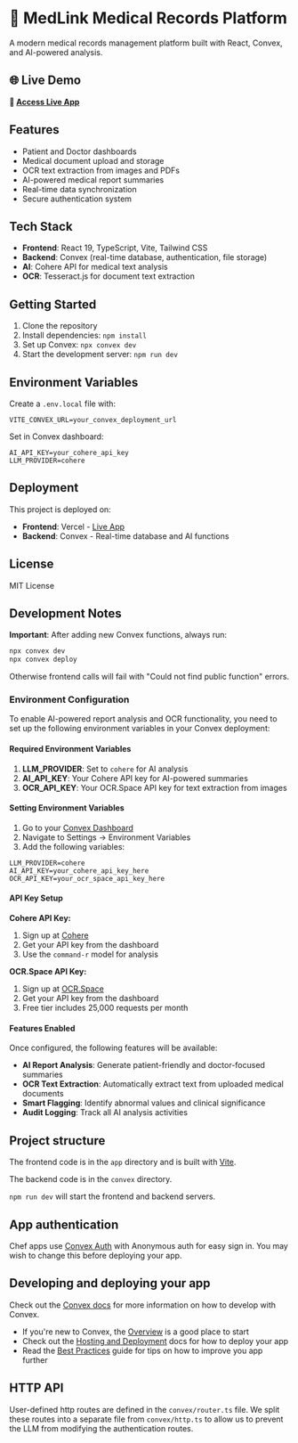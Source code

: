# 🏥 MedLink Medical Records Platform

A modern medical records management platform built with React, Convex, and AI-powered analysis.

## 🌐 Live Demo

**🚀 [Access Live App](https://medlink-medical-records-platform.vercel.app/#)**

## Features

- Patient and Doctor dashboards
- Medical document upload and storage
- OCR text extraction from images and PDFs
- AI-powered medical report summaries
- Real-time data synchronization
- Secure authentication system

## Tech Stack

- **Frontend**: React 19, TypeScript, Vite, Tailwind CSS
- **Backend**: Convex (real-time database, authentication, file storage)
- **AI**: Cohere API for medical text analysis
- **OCR**: Tesseract.js for document text extraction

## Getting Started

1. Clone the repository
2. Install dependencies: `npm install`
3. Set up Convex: `npx convex dev`
4. Start the development server: `npm run dev`

## Environment Variables

Create a `.env.local` file with:
```
VITE_CONVEX_URL=your_convex_deployment_url
```

Set in Convex dashboard:
```
AI_API_KEY=your_cohere_api_key
LLM_PROVIDER=cohere
```

## Deployment

This project is deployed on:
- **Frontend**: Vercel - [Live App](https://medlink-medical-records-platform-bk7yugczu.vercel.app)
- **Backend**: Convex - Real-time database and AI functions

## License

MIT License

## Development Notes

**Important**: After adding new Convex functions, always run:
```bash
npx convex dev
npx convex deploy
```
Otherwise frontend calls will fail with "Could not find public function" errors.

### Environment Configuration

To enable AI-powered report analysis and OCR functionality, you need to set up the following environment variables in your Convex deployment:

#### Required Environment Variables

1. **LLM_PROVIDER**: Set to `cohere` for AI analysis
2. **AI_API_KEY**: Your Cohere API key for AI-powered summaries
3. **OCR_API_KEY**: Your OCR.Space API key for text extraction from images

#### Setting Environment Variables

1. Go to your [Convex Dashboard](https://dashboard.convex.dev/d/notable-okapi-371)
2. Navigate to Settings → Environment Variables
3. Add the following variables:

```
LLM_PROVIDER=cohere
AI_API_KEY=your_cohere_api_key_here
OCR_API_KEY=your_ocr_space_api_key_here
```

#### API Key Setup

**Cohere API Key:**
1. Sign up at [Cohere](https://cohere.ai/)
2. Get your API key from the dashboard
3. Use the `command-r` model for analysis

**OCR.Space API Key:**
1. Sign up at [OCR.Space](https://ocr.space/)
2. Get your API key from the dashboard
3. Free tier includes 25,000 requests per month

#### Features Enabled

Once configured, the following features will be available:

- **AI Report Analysis**: Generate patient-friendly and doctor-focused summaries
- **OCR Text Extraction**: Automatically extract text from uploaded medical documents
- **Smart Flagging**: Identify abnormal values and clinical significance
- **Audit Logging**: Track all AI analysis activities
  
## Project structure
  
The frontend code is in the `app` directory and is built with [Vite](https://vitejs.dev/).
  
The backend code is in the `convex` directory.
  
`npm run dev` will start the frontend and backend servers.

## App authentication

Chef apps use [Convex Auth](https://auth.convex.dev/) with Anonymous auth for easy sign in. You may wish to change this before deploying your app.

## Developing and deploying your app

Check out the [Convex docs](https://docs.convex.dev/) for more information on how to develop with Convex.
* If you're new to Convex, the [Overview](https://docs.convex.dev/understanding/) is a good place to start
* Check out the [Hosting and Deployment](https://docs.convex.dev/production/) docs for how to deploy your app
* Read the [Best Practices](https://docs.convex.dev/understanding/best-practices/) guide for tips on how to improve you app further

## HTTP API

User-defined http routes are defined in the `convex/router.ts` file. We split these routes into a separate file from `convex/http.ts` to allow us to prevent the LLM from modifying the authentication routes.

